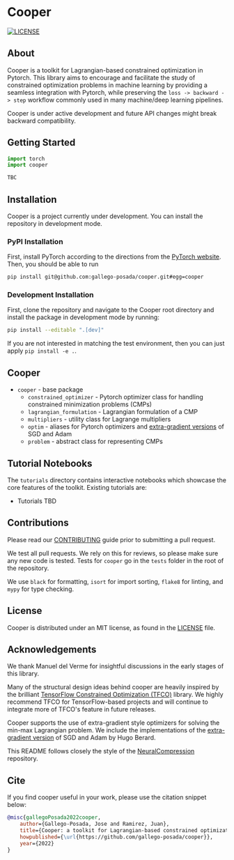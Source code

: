 # Cooper

[![LICENSE](https://img.shields.io/badge/license-MIT-blue.svg)](https://github.com/gallego-posada/cooper/tree/master/LICENSE)


## About

Cooper is a toolkit for Lagrangian-based constrained optimization in Pytorch.
This library aims to encourage and facilitate the study of constrained
optimization problems in machine learning by providing a seamless integration
with Pytorch, while preserving the `loss -> backward -> step` workflow commonly used in many machine/deep learning pipelines.

Cooper is under active development and future API changes might break backward compatibility.

## Getting Started


```python
import torch
import cooper

TBC

```
## Installation

Cooper is a project currently under development. You can install the
repository in development mode.

### PyPI Installation

First, install PyTorch according to the directions from the
[PyTorch website](https://pytorch.org/). Then, you should be able to run

```bash
pip install git@github.com:gallego-posada/cooper.git#egg=cooper
```

### Development Installation

First, clone the repository and navigate to the Cooper root
directory and install the package in development mode by running:

```bash
pip install --editable ".[dev]"
```

If you are not interested in matching the test environment, then you can just
apply `pip install -e .`.



## Cooper

- `cooper` - base package
  - `constrained_optimizer` - Pytorch optimizer class for handling constrained minimization problems (CMPs)
  - `lagrangian_formulation` - Lagrangian formulation of a CMP
  - `multipliers` - utility class for Lagrange multipliers
  - `optim` - aliases for Pytorch optimizers and [extra-gradient versions](https://github.com/GauthierGidel/Variational-Inequality-GAN/blob/master/optim/extragradient.py) of SGD and Adam
  - `problem` - abstract class for representing CMPs

## Tutorial Notebooks

The `tutorials` directory contains interactive notebooks which showcase the core
features of the toolkit. Existing tutorials are:

- Tutorials TBD

## Contributions

Please read our [CONTRIBUTING](https://github.com/gallego-posada/cooper/tree/master/.github/CONTRIBUTING.md) guide prior to submitting a pull request.

We test all pull requests. We rely on this for reviews, so please make sure any
new code is tested. Tests for `cooper` go in the `tests` folder in
the root of the repository.

We use `black` for formatting, `isort` for import sorting, `flake8` for
linting, and `mypy` for type checking.

## License

Cooper is distributed under an MIT license, as found in the [LICENSE](https://github.com/gallego-posada/cooper/tree/master/LICENSE) file.

## Acknowledgements

We thank Manuel del Verme for insightful discussions in the early stages of this
library.

Many of the structural design ideas behind cooper are heavily inspired by the
brilliant [TensorFlow Constrained Optimization (TFCO)](https://github.com/google-research/tensorflow_constrained_optimization)
library. We highly recommend TFCO for TensorFlow-based projects and will continue
to integrate more of TFCO's feature in future releases.

Cooper supports the use of extra-gradient style optimizers for solving the min-max Lagrangian problem. We include the implementations of the [extra-gradient version](https://github.com/GauthierGidel/Variational-Inequality-GAN/blob/master/optim/extragradient.py) of SGD and Adam by Hugo Berard.

This README follows closely the style of the [NeuralCompression](https://github.com/facebookresearch/NeuralCompression) repository.
## Cite

If you find cooper useful in your work, please use the citation snippet below:

```bibtex
@misc{gallegoPosada2022cooper,
    author={Gallego-Posada, Jose and Ramirez, Juan},
    title={Cooper: a toolkit for Lagrangian-based constrained optimization},
    howpublished={\url{https://github.com/gallego-posada/cooper}},
    year={2022}
}
```
